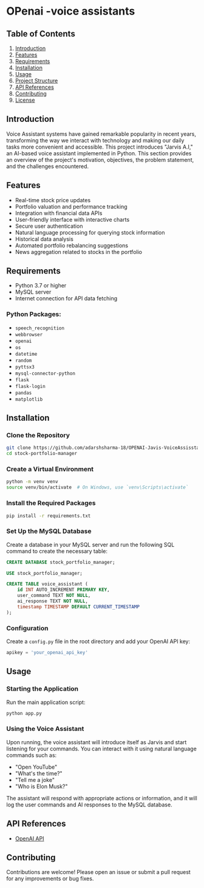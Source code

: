 # OPenai -voice assistants

## Table of Contents

1. [Introduction](#introduction)
2. [Features](#features)
3. [Requirements](#requirements)
4. [Installation](#installation)
5. [Usage](#usage)
6. [Project Structure](#project-structure)
7. [API References](#api-references)
8. [Contributing](#contributing)
9. [License](#license)

## Introduction

Voice Assistant systems have gained remarkable popularity in recent years, transforming the way we interact with technology and making our daily tasks more convenient and accessible. This project introduces "Jarvis A.I," an AI-based voice assistant implemented in Python. This section provides an overview of the project's motivation, objectives, the problem statement, and the challenges encountered.


## Features

- Real-time stock price updates
- Portfolio valuation and performance tracking
- Integration with financial data APIs
- User-friendly interface with interactive charts
- Secure user authentication
- Natural language processing for querying stock information
- Historical data analysis
- Automated portfolio rebalancing suggestions
- News aggregation related to stocks in the portfolio

## Requirements

- Python 3.7 or higher
- MySQL server
- Internet connection for API data fetching

### Python Packages:

- `speech_recognition`
- `webbrowser`
- `openai`
- `os`
- `datetime`
- `random`
- `pyttsx3`
- `mysql-connector-python`
- `flask`
- `flask-login`
- `pandas`
- `matplotlib`

## Installation

### Clone the Repository

```bash
git clone https://github.com/adarshsharma-18/OPENAI-Javis-VoiceAssisstant
cd stock-portfolio-manager
```

### Create a Virtual Environment

```bash
python -m venv venv
source venv/bin/activate  # On Windows, use `venv\Scripts\activate`
```

### Install the Required Packages

```bash
pip install -r requirements.txt
```

### Set Up the MySQL Database

Create a database in your MySQL server and run the following SQL command to create the necessary table:

```sql
CREATE DATABASE stock_portfolio_manager;

USE stock_portfolio_manager;

CREATE TABLE voice_assistant (
    id INT AUTO_INCREMENT PRIMARY KEY,
    user_command TEXT NOT NULL,
    ai_response TEXT NOT NULL,
    timestamp TIMESTAMP DEFAULT CURRENT_TIMESTAMP
);
```

### Configuration

Create a `config.py` file in the root directory and add your OpenAI API key:

```python
apikey = 'your_openai_api_key'
```

## Usage

### Starting the Application

Run the main application script:

```bash
python app.py
```

### Using the Voice Assistant

Upon running, the voice assistant will introduce itself as Jarvis and start listening for your commands. You can interact with it using natural language commands such as:

- "Open YouTube"
- "What's the time?"
- "Tell me a joke"
- "Who is Elon Musk?"

The assistant will respond with appropriate actions or information, and it will log the user commands and AI responses to the MySQL database.


## API References

- [OpenAI API](https://beta.openai.com/)


## Contributing

Contributions are welcome! Please open an issue or submit a pull request for any improvements or bug fixes.
